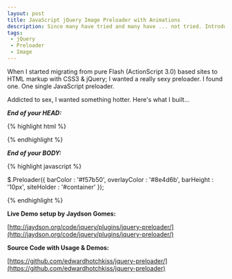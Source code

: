```yaml
---
layout: post
title: JavaScript jQuery Image Preloader with Animations
description: Since many have tried and many have ... not tried. Introducing A JavaScript jQuery Image Preloader with Animations.
tags:
 - jQuery
 - Preloader
 - Image
---
```


When I started migrating from pure Flash (ActionScript 3.0) based sites to HTML markup with CSS3 & jQuery; I wanted a really sexy preloader. I found one. One single JavaScript preloader.

Addicted to sex, I wanted something hotter. Here's what I built... 

***End of your HEAD:***

{% highlight html %}

<script type="text/javascript" src="preloader.js"></script>

{% endhighlight %}

***End of your BODY:***

{% highlight javascript %}

$.Preloader({
  barColor     : '#f57b50',
  overlayColor : '#8e4d6b',
  barHeight    : '10px',
  siteHolder   : '#container' 
});

{% endhighlight %}

**Live Demo setup by Jaydson Gomes:**

[http://jaydson.org/code/jquery/plugins/jquery-preloader/](http://jaydson.org/code/jquery/plugins/jquery-preloader/)

**Source Code with Usage & Demos:**

[https://github.com/edwardhotchkiss/jquery-preloader/](https://github.com/edwardhotchkiss/jquery-preloader)